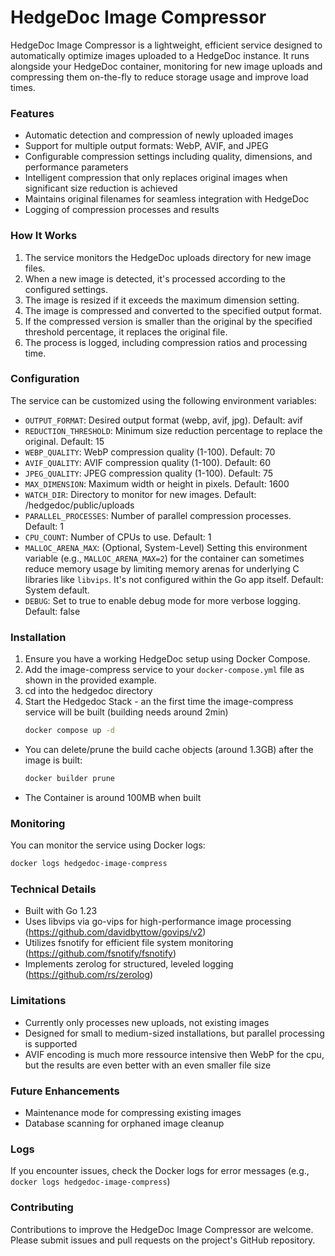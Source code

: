 # HedgeDoc Image Compressor

HedgeDoc Image Compressor is a lightweight, efficient service designed to automatically optimize images uploaded to a HedgeDoc instance. It runs alongside your HedgeDoc container, monitoring for new image uploads and compressing them on-the-fly to reduce storage usage and improve load times.

### Features

- Automatic detection and compression of newly uploaded images
- Support for multiple output formats: WebP, AVIF, and JPEG
- Configurable compression settings including quality, dimensions, and performance parameters
- Intelligent compression that only replaces original images when significant size reduction is achieved
- Maintains original filenames for seamless integration with HedgeDoc
- Logging of compression processes and results

### How It Works

1. The service monitors the HedgeDoc uploads directory for new image files.
2. When a new image is detected, it's processed according to the configured settings.
3. The image is resized if it exceeds the maximum dimension setting.
4. The image is compressed and converted to the specified output format.
5. If the compressed version is smaller than the original by the specified threshold percentage, it replaces the original file.
6. The process is logged, including compression ratios and processing time.

### Configuration

The service can be customized using the following environment variables:

- `OUTPUT_FORMAT`: Desired output format (webp, avif, jpg). Default: avif
- `REDUCTION_THRESHOLD`: Minimum size reduction percentage to replace the original. Default: 15
- `WEBP_QUALITY`: WebP compression quality (1-100). Default: 70
- `AVIF_QUALITY`: AVIF compression quality (1-100). Default: 60
- `JPEG_QUALITY`: JPEG compression quality (1-100). Default: 75
- `MAX_DIMENSION`: Maximum width or height in pixels. Default: 1600
- `WATCH_DIR`: Directory to monitor for new images. Default: /hedgedoc/public/uploads
- `PARALLEL_PROCESSES`: Number of parallel compression processes. Default: 1
- `CPU_COUNT`: Number of CPUs to use. Default: 1
- `MALLOC_ARENA_MAX`: (Optional, System-Level) Setting this environment variable (e.g., `MALLOC_ARENA_MAX=2`) for the container can sometimes reduce memory usage by limiting memory arenas for underlying C libraries like `libvips`. It's not configured within the Go app itself. Default: System default.
- `DEBUG`: Set to true to enable debug mode for more verbose logging. Default: false

### Installation

1. Ensure you have a working HedgeDoc setup using Docker Compose.
2. Add the image-compress service to your `docker-compose.yml` file as shown in the provided example.
3. cd into the hedgedoc directory
4. Start the Hedgedoc Stack - an the first time the image-compress service will be built (building needs around 2min) 
   ```bash
   docker compose up -d
   ```

- You can delete/prune the build cache objects (around 1.3GB) after the image is built:
   ```bash
   docker builder prune
   ```
- The Container is around 100MB when built

### Monitoring

You can monitor the service using Docker logs:

```bash
docker logs hedgedoc-image-compress
```

### Technical Details

- Built with Go 1.23
- Uses libvips via go-vips for high-performance image processing (https://github.com/davidbyttow/govips/v2)
- Utilizes fsnotify for efficient file system monitoring (https://github.com/fsnotify/fsnotify)
- Implements zerolog for structured, leveled logging (https://github.com/rs/zerolog)

### Limitations

- Currently only processes new uploads, not existing images
- Designed for small to medium-sized installations, but parallel processing is supported
- AVIF encoding is much more ressource intensive then WebP for the cpu, but the results are even better with an even smaller file size

### Future Enhancements

- Maintenance mode for compressing existing images
- Database scanning for orphaned image cleanup

### Logs

If you encounter issues, check the Docker logs for error messages (e.g., `docker logs hedgedoc-image-compress`)


### Contributing

Contributions to improve the HedgeDoc Image Compressor are welcome. Please submit issues and pull requests on the project's GitHub repository.

